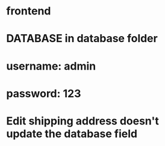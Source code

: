 # frontend
# DATABASE in database folder

# username: admin
# password: 123

# Edit shipping address doesn't update the database field